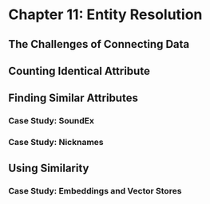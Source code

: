 # Chapter 11: Entity Resolution

## The Challenges of Connecting Data

## Counting Identical Attribute

## Finding Similar Attributes

### Case Study: SoundEx

### Case Study: Nicknames

## Using Similarity

### Case Study: Embeddings and Vector Stores
